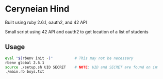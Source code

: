 # Ceryneian Hind

Built using ruby 2.6.1, oauth2, and 42 API

Small script using 42 API and oauth2 to get location of a list of students

## Usage

```bash
eval "$(rbenv init -)"			# This may not be necessary
rbenv global 2.6.1
source ./setup.sh UID SECRET	# NOTE: UID and SECRET are found on intra under 'settings/your applications'
./main.rb boys.txt
```
